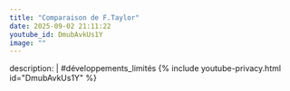 ```yaml
---
title: "Comparaison de F.Taylor"
date: 2025-09-02 21:11:22 
youtube_id: DmubAvkUs1Y
image: ""
---
```

description: |
  #développements_limités
{% include youtube-privacy.html id="DmubAvkUs1Y" %}
